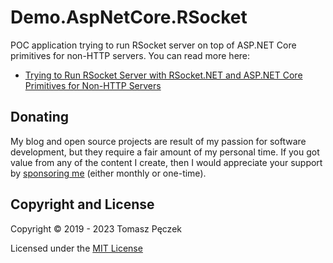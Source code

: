 # Demo.AspNetCore.RSocket

POC application trying to run RSocket server on top of ASP.NET Core primitives for non-HTTP servers. You can read more here:

- [Trying to Run RSocket Server with RSocket.NET and ASP.NET Core Primitives for Non-HTTP Servers](https://www.tpeczek.com/2019/08/trying-to-run-rsocket-server-with.html)

## Donating

My blog and open source projects are result of my passion for software development, but they require a fair amount of my personal time. If you got value from any of the content I create, then I would appreciate your support by [sponsoring me](https://github.com/sponsors/tpeczek) (either monthly or one-time).

## Copyright and License

Copyright © 2019 - 2023 Tomasz Pęczek

Licensed under the [MIT License](https://github.com/tpeczek/Demo.AspNetCore.RSocket/blob/master/LICENSE.md)
